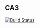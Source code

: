 ## CA3

[![Build Status](https://travis-ci.com/Frederiket1912/cax_backend.svg?branch=master)](https://travis-ci.com/Frederiket1912/cax_backend)

